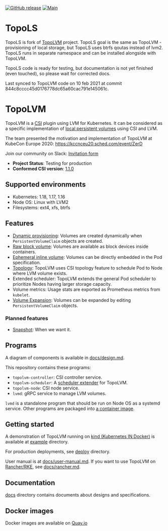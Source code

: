 [![GitHub release](https://img.shields.io/github/v/release/kvaster/topols.svg?maxAge=60)][releases]
[![Main](https://github.com/kvaster/topols/workflows/Main/badge.svg)](https://github.com/kvaster/topols/actions)

TopoLS
=======

TopoLS is fork of [TopoLVM](https://github.com/topolvm/topolvm) project.
TopoLS goal is the same as TopoLVM - provisioning of local storage, but TopoLS uses btrfs qoutas instead of lvm2.
TopoLS runs in separate namespace and can be installed alongside with TopoLVM.

TopoLS code is ready for testing, but documentation is not yet finished (even touched), so please wait for corrected docs.

Last synced to TopoLVM code on 10 feb 2021 at commit 844c8cccc45d0176778dc65a60cac791e145061c.

TopoLVM
=======

TopoLVM is a [CSI][] plugin using LVM for Kubernetes.
It can be considered as a specific implementation of [local persistent volumes](https://kubernetes.io/docs/concepts/storage/volumes/#local) using CSI and LVM.

The team presented the motivation and implementation of TopoLVM at KubeCon Europe 2020: https://kccnceu20.sched.com/event/ZerD

Join our community on Slack: [Invitation form](https://docs.google.com/forms/d/e/1FAIpQLSd2zZhqZUDTs8YUfhvKmSI_xb_iiPnz3-Hy6S7ehmHHmiifEg/viewform?embedded=true)

- **Project Status**: Testing for production
- **Conformed CSI version**: [1.1.0](https://github.com/container-storage-interface/spec/blob/v1.1.0/spec.md)

Supported environments
----------------------

- Kubernetes: 1.18, 1.17, 1.16
- Node OS: Linux with LVM2
- Filesystems: ext4, xfs, btrfs

Features
--------

- [Dynamic provisioning](https://kubernetes-csi.github.io/docs/external-provisioner.html): Volumes are created dynamically when `PersistentVolumeClaim` objects are created.
- [Raw block volume](https://kubernetes-csi.github.io/docs/raw-block.html): Volumes are available as block devices inside containers.
- [Ephemeral inline volume](https://kubernetes.io/docs/concepts/storage/volumes/#csi-ephemeral-volumes): Volumes can be directly embedded in the Pod specification.
- [Topology](https://kubernetes-csi.github.io/docs/topology.html): TopoLVM uses CSI topology feature to schedule Pod to Node where LVM volume exists.
- Extended scheduler: TopoLVM extends the general Pod scheduler to prioritize Nodes having larger storage capacity.
- Volume metrics: Usage stats are exported as Prometheus metrics from `kubelet`.
- [Volume Expansion](https://kubernetes-csi.github.io/docs/volume-expansion.html): Volumes can be expanded by editing `PersistentVolumeClaim` objects.

### Planned features

- [Snapshot](https://kubernetes-csi.github.io/docs/snapshot-restore-feature.html): When we want it.

Programs
--------

A diagram of components is available in [docs/design.md](docs/design.md#diagram).

This repository contains these programs:

- `topolvm-controller`: CSI controller service.
- `topolvm-scheduler`: A [scheduler extender](https://github.com/kubernetes/community/blob/master/contributors/design-proposals/scheduling/scheduler_extender.md) for TopoLVM.
- `topolvm-node`: CSI node service.
- `lvmd`: gRPC service to manage LVM volumes.

`lvmd` is a standalone program that should be run on Node OS as a systemd service.
Other programs are packaged into [a container image](https://quay.io/repository/cybozu/topolvm).

Getting started
---------------

A demonstration of TopoLVM running on [kind (Kubernetes IN Docker)][kind] is available at [example](example/) directory.

For production deployments, see [deploy](deploy/) directory.

User manual is at [docs/user-manual.md](docs/user-manual.md).
If you want to use TopoLVM on [Rancher/RKE](https://rancher.com/docs/rke/latest/en/), see [docs/rancher.md](docs/rancher.md).

Documentation
-------------

[docs](docs/) directory contains documents about designs and specifications.

Docker images
-------------

Docker images are available on [Quay.io](https://quay.io/repository/cybozu/topolvm)

[releases]: https://github.com/topolvm/topolvm/releases
[CSI]: https://github.com/container-storage-interface/spec
[kind]: https://github.com/kubernetes-sigs/kind
